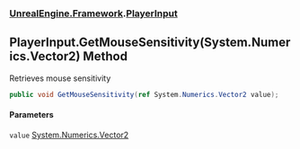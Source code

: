 ### [UnrealEngine.Framework](./UnrealEngine-Framework.md 'UnrealEngine.Framework').[PlayerInput](./UnrealEngine-Framework-PlayerInput.md 'UnrealEngine.Framework.PlayerInput')
## PlayerInput.GetMouseSensitivity(System.Numerics.Vector2) Method
Retrieves mouse sensitivity  
```csharp
public void GetMouseSensitivity(ref System.Numerics.Vector2 value);
```
#### Parameters
<a name='UnrealEngine-Framework-PlayerInput-GetMouseSensitivity(System-Numerics-Vector2)-value'></a>
`value` [System.Numerics.Vector2](https://docs.microsoft.com/en-us/dotnet/api/System.Numerics.Vector2 'System.Numerics.Vector2')  
  
